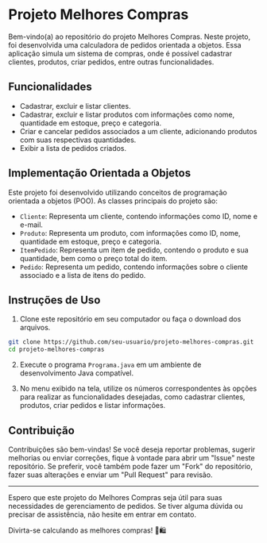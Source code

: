 # Projeto Melhores Compras

Bem-vindo(a) ao repositório do projeto Melhores Compras. Neste projeto, foi desenvolvida uma calculadora de pedidos orientada a objetos. Essa aplicação simula um sistema de compras, onde é possível cadastrar clientes, produtos, criar pedidos, entre outras funcionalidades.

## Funcionalidades

- Cadastrar, excluir e listar clientes.
- Cadastrar, excluir e listar produtos com informações como nome, quantidade em estoque, preço e categoria.
- Criar e cancelar pedidos associados a um cliente, adicionando produtos com suas respectivas quantidades.
- Exibir a lista de pedidos criados.

## Implementação Orientada a Objetos

Este projeto foi desenvolvido utilizando conceitos de programação orientada a objetos (POO). As classes principais do projeto são:

- `Cliente`: Representa um cliente, contendo informações como ID, nome e e-mail.
- `Produto`: Representa um produto, com informações como ID, nome, quantidade em estoque, preço e categoria.
- `ItemPedido`: Representa um item de pedido, contendo o produto e sua quantidade, bem como o preço total do item.
- `Pedido`: Representa um pedido, contendo informações sobre o cliente associado e a lista de itens do pedido.

## Instruções de Uso

1. Clone este repositório em seu computador ou faça o download dos arquivos.

```bash
git clone https://github.com/seu-usuario/projeto-melhores-compras.git
cd projeto-melhores-compras
```

2. Execute o programa `Programa.java` em um ambiente de desenvolvimento Java compatível.

3. No menu exibido na tela, utilize os números correspondentes às opções para realizar as funcionalidades desejadas, como cadastrar clientes, produtos, criar pedidos e listar informações.

## Contribuição

Contribuições são bem-vindas! Se você deseja reportar problemas, sugerir melhorias ou enviar correções, fique à vontade para abrir um "Issue" neste repositório. Se preferir, você também pode fazer um "Fork" do repositório, fazer suas alterações e enviar um "Pull Request" para revisão.

---

Espero que este projeto do Melhores Compras seja útil para suas necessidades de gerenciamento de pedidos. Se tiver alguma dúvida ou precisar de assistência, não hesite em entrar em contato.

Divirta-se calculando as melhores compras! 🛒🛍️
